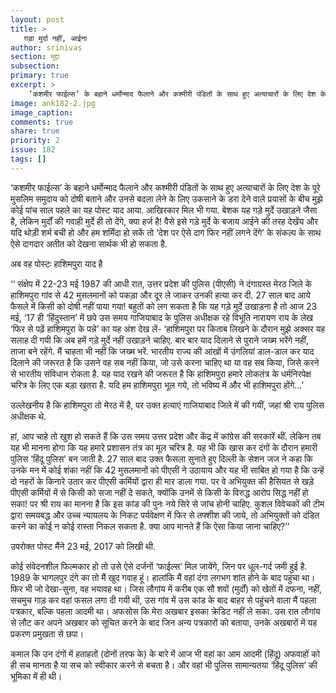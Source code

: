```yaml
---
layout: post
title: >
   गड़ा मुर्दा नहीं, आईना
author: srinivas
section: मुद्दा
subsection:
primary: true
excerpt: >
    ‘कशमीर फाईल्स’ के बहाने धर्मोन्माद फैलाने और कश्मीरी पंडितों के साथ हुए अत्याचारों के लिए देश के पूरे मुसलिम समुदाय को दोषी बताने और उनसे बदला लेने के लिए उकसाने के डरा देने वाले प्रयासों के बीच मुझे कोई पांच साल पहले का यह पोस्ट याद आया. 
image: ank182-2.jpg
image_caption: 
comments: true
share: true
priority: 2
issue: 182
tags: []
---
```


‘कशमीर फाईल्स’ के बहाने धर्मोन्माद फैलाने और कश्मीरी पंडितों के साथ हुए अत्याचारों के लिए देश के पूरे मुसलिम समुदाय को दोषी बताने और उनसे बदला लेने के लिए उकसाने के डरा देने वाले प्रयासों के बीच मुझे कोई पांच साल पहले का यह पोस्ट याद आया. आखिरकार मिल भी गया. बेशक यह गड़े मुर्दे उखाड़ने जैसा है, लेकिन मुर्दों की गवाही मुर्दे ही तो देंगे, क्या हर्ज है! वैसे इसे गड़े मुर्दे के बजाय आईने की तरह देखेंय और यदि थोड़ी शर्म बची हो और हम शर्मिंदा हो सकें तो ‘देश पर ऐसे दाग फिर नहीं लगने देंगे’ के संकल्प के साथ ऐसे दागदार अतीत को देखना सार्थक भी हो सकता है.

अब वह पोस्टः हाशिमपुरा याद है

‘‘ संक्षेप में  22-23 मई 1987 की आधी रात, उत्तर प्रदेश की पुलिस (पीएसी) ने दंगाग्रस्त मेरठ जिले के हाशिमपुरा गांव से 42 मुसलमानों को पकड़ा और दूर ले जाकर उनकी हत्या कर दी. 27 साल बाद आये  फैसले में किसी को दोषी नहीं पाया गया!
बहुतों को लग सकता है कि यह गड़े मुर्दे उखाड़ना है तो आज 23 मई, ‘17 ही ‘हिंदुस्तान’ में छपे उस समय गाजियाबाद के पुलिस अधीक्षक रहे विभूति नारायण राय के लेख ‘फिर से पढ़ें हाशिमपुरा के पन्ने’ का यह अंश देख लें- ‘हाशिमपुरा पर किताब लिखने के दौरान मुझे अक्सर यह सलाह दी गयी कि अब हमें गड़े मुर्दे नहीं उखाड़ने चाहिए. बार बार याद दिलाने से पुराने जख्म भरेंगे नहीं, ताजा बने रहेंगे. मैं चाहता भी नहीं कि जख्म भरें. भारतीय राज्य की आंखों में उंगलियां डाल-डाल कर याद दिलाने की जरूरत है कि उसने वह सब नहीं किया, जो उसे करना चाहिए था या वह सब किया, जिसे करने से भारतीय संविधान रोकता है. यह याद रखने की जरूरत है कि हाशिमपुरा हमारे लोकतंत्र के धर्मनिरपेक्ष चरित्र के लिए एक बड़ा खतरा है. यदि हम हाशिमपुरा भूल गये, तो भविष्य में और भी हाशिमपुरा होंगे...’

उल्लेखनीय है कि हाशिमपुरा तो मेरठ में है, पर उक्त हत्याएं गाजियाबाद जिले में की गयीं, जहां श्री राय पुलिस अधीक्षक थे.

हां, आप चाहे तो खुश हो सकते हैं कि उस समय उत्तर प्रदेश और केंद्र में कांग्रेस की सरकारें थीं. लेकिन तब यह भी मानना होगा कि  यह हमारे प्रशासन तंत्र का मूल चरित्र है. यह भी कि खास कर दंगों के दौरान हमारी पुलिस ‘हिंदू पुलिस’ बन जाती है.
27 साल बाद उक्त फैसला सुनाते हुए दिल्ली के सेशन जज ने कहा कि उनके मन में कोई शंका नहीं कि 42 मुसलमानों को पीएसी ने उठायाय और यह भी साबित हो गया है कि उन्हें दो नहरों के किनारे उतार कर पीएसी कर्मियों द्वारा ही मार डाला गया. पर वे अभियुक्त की हैसियत से खड़े पीएसी कर्मियों में से किसी को सजा नहीं दे सकते, क्योंकि उनमें से किसी के विरुद्ध आरोप सिद्ध नहीं हो सका!
पर श्री राय का मानना है कि इस कांड की पुनः नये सिरे से जांच होनी चाहिए. कुशल विवेचकों की टीम  द्वारा समयबद्ध और  उच्च न्यायलय के निकट पर्यवेक्षण में फिर से तफ्शीश की जाये, तो अभियुक्तों को दंडित करने का कोई न कोई रास्ता निकल सकता है. क्या आप मानते हैं कि ऐसा किया जाना चाहिए?’’

उपरोक्त पोस्ट मैंने 23 मई, 2017 को लिखी थी.

कोई संवेदनशील फिल्मकार हो तो उसे ऐसे दर्जनों ‘फाईल्स’ मिल जायेंगे, जिन पर धूल-गर्द जमी हुई है. 1989 के भागलपुर दंगे का तो मैं खुद गवाह हूं। हालांकि मैं वहां दंगा लगभग शांत होने के बाद पहुंचा था। फिर भी जो देखा-सुना, वह भयावह था। जिस लौगांय में करीब एक सौ शवों (मुर्दों) को खेतों में दफना, नहीं, सचमुच गाड़ कर वहां फसल लगा दी गयी थी, उस गांव में उस कांड के बाद बाहर से पहुंचने वाला मैं पहला पत्रकार, बल्कि पहला आदमी था। अफसोस कि मेरा अखबार इसका क्रेडिट नहीं ले सका. उस रात लौगांय से लौट कर अपने अखबार को सूचित करने के बाद जिन अन्य पत्रकारों को बताया, उनके अखबारों में यह प्रकरण प्रमुखता से छपा।

कमाल कि उन दंगों में हताहतों (दोनों तरफ के) के बारे में आज भी वहां का आम आदमी (हिंदू) अफवाहों को ही सच मानता है या सच को स्वीकार करने से बचता है। और वहां भी पुलिस सामान्यतया ‘हिंदू पुलिस’ की भूमिका में ही थी।